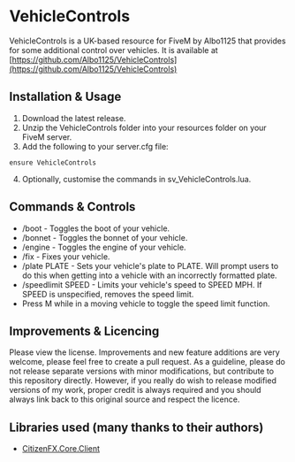 # VehicleControls
VehicleControls is a UK-based resource for FiveM by Albo1125 that provides for some additional control over vehicles. It is available at [https://github.com/Albo1125/VehicleControls](https://github.com/Albo1125/VehicleControls)

## Installation & Usage
1. Download the latest release.
2. Unzip the VehicleControls folder into your resources folder on your FiveM server.
3. Add the following to your server.cfg file:
```text
ensure VehicleControls
```
4. Optionally, customise the commands in sv_VehicleControls.lua.

## Commands & Controls
* /boot - Toggles the boot of your vehicle.
* /bonnet - Toggles the bonnet of your vehicle.
* /engine - Toggles the engine of your vehicle.
* /fix - Fixes your vehicle.
* /plate PLATE - Sets your vehicle's plate to PLATE. Will prompt users to do this when getting into a vehicle with an incorrectly formatted plate.
* /speedlimit SPEED - Limits your vehicle's speed to SPEED MPH. If SPEED is unspecified, removes the speed limit.
* Press M while in a moving vehicle to toggle the speed limit function.

## Improvements & Licencing
Please view the license. Improvements and new feature additions are very welcome, please feel free to create a pull request. As a guideline, please do not release separate versions with minor modifications, but contribute to this repository directly. However, if you really do wish to release modified versions of my work, proper credit is always required and you should always link back to this original source and respect the licence.

## Libraries used (many thanks to their authors)
* [CitizenFX.Core.Client](https://www.nuget.org/packages/CitizenFX.Core.Client)
